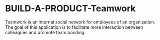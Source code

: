 # BUILD-A-PRODUCT-Teamwork
Teamwork is an internal social network for employees of an organization. The goal of this application is to facilitate more interaction between colleagues and promote team bonding.
